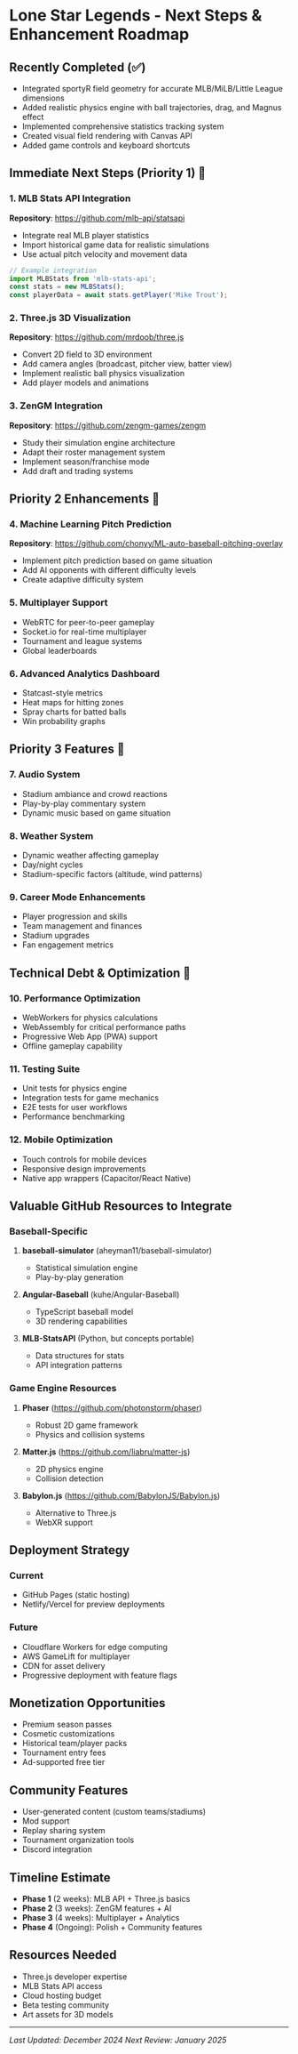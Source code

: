 # Lone Star Legends - Next Steps & Enhancement Roadmap

## Recently Completed (✅)
- Integrated sportyR field geometry for accurate MLB/MiLB/Little League dimensions
- Added realistic physics engine with ball trajectories, drag, and Magnus effect
- Implemented comprehensive statistics tracking system
- Created visual field rendering with Canvas API
- Added game controls and keyboard shortcuts

## Immediate Next Steps (Priority 1) 🚀

### 1. MLB Stats API Integration
**Repository**: https://github.com/mlb-api/statsapi
- Integrate real MLB player statistics
- Import historical game data for realistic simulations
- Use actual pitch velocity and movement data
```javascript
// Example integration
import MLBStats from 'mlb-stats-api';
const stats = new MLBStats();
const playerData = await stats.getPlayer('Mike Trout');
```

### 2. Three.js 3D Visualization
**Repository**: https://github.com/mrdoob/three.js
- Convert 2D field to 3D environment
- Add camera angles (broadcast, pitcher view, batter view)
- Implement realistic ball physics visualization
- Add player models and animations

### 3. ZenGM Integration
**Repository**: https://github.com/zengm-games/zengm
- Study their simulation engine architecture
- Adapt their roster management system
- Implement season/franchise mode
- Add draft and trading systems

## Priority 2 Enhancements 🎯

### 4. Machine Learning Pitch Prediction
**Repository**: https://github.com/chonyy/ML-auto-baseball-pitching-overlay
- Implement pitch prediction based on game situation
- Add AI opponents with different difficulty levels
- Create adaptive difficulty system

### 5. Multiplayer Support
- WebRTC for peer-to-peer gameplay
- Socket.io for real-time multiplayer
- Tournament and league systems
- Global leaderboards

### 6. Advanced Analytics Dashboard
- Statcast-style metrics
- Heat maps for hitting zones
- Spray charts for batted balls
- Win probability graphs

## Priority 3 Features 🌟

### 7. Audio System
- Stadium ambiance and crowd reactions
- Play-by-play commentary system
- Dynamic music based on game situation

### 8. Weather System
- Dynamic weather affecting gameplay
- Day/night cycles
- Stadium-specific factors (altitude, wind patterns)

### 9. Career Mode Enhancements
- Player progression and skills
- Team management and finances
- Stadium upgrades
- Fan engagement metrics

## Technical Debt & Optimization 🔧

### 10. Performance Optimization
- WebWorkers for physics calculations
- WebAssembly for critical performance paths
- Progressive Web App (PWA) support
- Offline gameplay capability

### 11. Testing Suite
- Unit tests for physics engine
- Integration tests for game mechanics
- E2E tests for user workflows
- Performance benchmarking

### 12. Mobile Optimization
- Touch controls for mobile devices
- Responsive design improvements
- Native app wrappers (Capacitor/React Native)

## Valuable GitHub Resources to Integrate

### Baseball-Specific
1. **baseball-simulator** (aheyman11/baseball-simulator)
   - Statistical simulation engine
   - Play-by-play generation

2. **Angular-Baseball** (kuhe/Angular-Baseball)
   - TypeScript baseball model
   - 3D rendering capabilities

3. **MLB-StatsAPI** (Python, but concepts portable)
   - Data structures for stats
   - API integration patterns

### Game Engine Resources
1. **Phaser** (https://github.com/photonstorm/phaser)
   - Robust 2D game framework
   - Physics and collision systems

2. **Matter.js** (https://github.com/liabru/matter-js)
   - 2D physics engine
   - Collision detection

3. **Babylon.js** (https://github.com/BabylonJS/Babylon.js)
   - Alternative to Three.js
   - WebXR support

## Deployment Strategy

### Current
- GitHub Pages (static hosting)
- Netlify/Vercel for preview deployments

### Future
- Cloudflare Workers for edge computing
- AWS GameLift for multiplayer
- CDN for asset delivery
- Progressive deployment with feature flags

## Monetization Opportunities
- Premium season passes
- Cosmetic customizations
- Historical team/player packs
- Tournament entry fees
- Ad-supported free tier

## Community Features
- User-generated content (custom teams/stadiums)
- Mod support
- Replay sharing system
- Tournament organization tools
- Discord integration

## Timeline Estimate
- **Phase 1** (2 weeks): MLB API + Three.js basics
- **Phase 2** (3 weeks): ZenGM features + AI
- **Phase 3** (4 weeks): Multiplayer + Analytics
- **Phase 4** (Ongoing): Polish + Community features

## Resources Needed
- Three.js developer expertise
- MLB Stats API access
- Cloud hosting budget
- Beta testing community
- Art assets for 3D models

---

*Last Updated: December 2024*
*Next Review: January 2025*